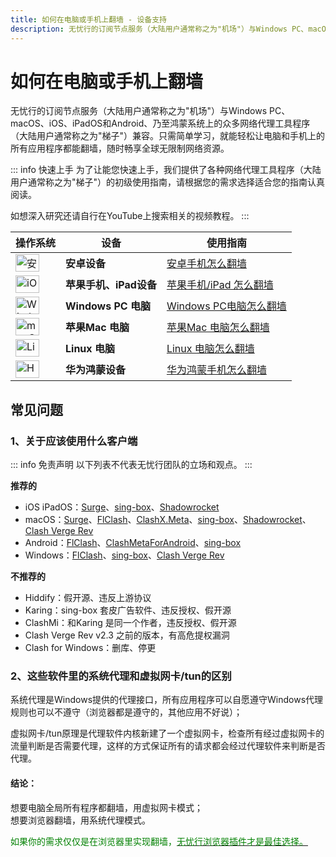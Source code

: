 ```yaml
---
title: 如何在电脑或手机上翻墙 - 设备支持
description: 无忧行的订阅节点服务（大陆用户通常称之为"机场"）与Windows PC、macOS、iOS、iPadOS和Android、乃至鸿蒙系统上的众多网络代理工具程序（大陆用户通常称之为"梯子"）兼容。只需简单学习，就能轻松让电脑和手机上的所有应用程序都能翻墙，随时畅享全球无限制网络资源。
---
```


# 如何在电脑或手机上翻墙

无忧行的订阅节点服务（大陆用户通常称之为"机场"）与Windows PC、macOS、iOS、iPadOS和Android、乃至鸿蒙系统上的众多网络代理工具程序（大陆用户通常称之为"梯子"）兼容。只需简单学习，就能轻松让电脑和手机上的所有应用程序都能翻墙，随时畅享全球无限制网络资源。

::: info 快速上手
为了让能您快速上手，我们提供了各种网络代理工具程序（大陆用户通常称之为"梯子"）的初级使用指南，请根据您的需求选择适合您的指南认真阅读。

如想深入研究还请自行在YouTube上搜索相关的视频教程。
:::

| 操作系统 | 设备 | 使用指南 |
| --- | --- | --- |
| <img src="/images/image_spaces_2FtaiByLw8cj0IZKJTlaiM_2Fuploads_2F7Hh3XGbbAH0jtCKDKIF6_2Fandroid_3.svg" width="38" height="28" alt="安卓图标"> | **安卓设备** | [安卓手机怎么翻墙](/devices/android) |
| <img src="/images/image_spaces_2FtaiByLw8cj0IZKJTlaiM_2Fuploads_2F7GBp8VQdHNWWH3aalDTP_2Fios_3.svg" width="38" height="28" alt="iOS图标"> | **苹果手机、iPad设备** | [苹果手机/iPad 怎么翻墙](/devices/ios) |
| <img src="/images/image_spaces_2FtaiByLw8cj0IZKJTlaiM_2Fuploads_2FbeA5N21M1iATQm5HiGND_2Fwin_1.svg" width="38" height="28" alt="Windows 图标"> | **Windows PC 电脑** | [Windows PC电脑怎么翻墙](/devices/windows) |
| <img src="/images/image_spaces_2FtaiByLw8cj0IZKJTlaiM_2Fuploads_2FrUGve1gm2gP1sXdvgjCw_2Fapple_1.svg" width="38" height="28" alt="macOS 图标"> | **苹果Mac 电脑** | [苹果Mac 电脑怎么翻墙](/devices/mac) |
| <img src="/images/image_spaces_2FtaiByLw8cj0IZKJTlaiM_2Fuploads_2FJJlooO6sJC8xrcR6vqGj_2Flinux_1.svg" width="38" height="28" alt="Linux 图标"> | **Linux 电脑** | [Linux 电脑怎么翻墙](/devices/linux) |
| <img src="/images/image_spaces_2FtaiByLw8cj0IZKJTlaiM_2Fuploads_2FhUBqYs4CpmMcueAi690m_2FHMOS_Logo_Icon_1.svg" width="38" height="28" alt="HarmonyOS 图标"> | **华为鸿蒙设备** | [华为鸿蒙手机怎么翻墙](/devices/harmony) |

## 常见问题

### 1、关于应该使用什么客户端

::: info 免责声明
以下列表不代表无忧行团队的立场和观点。
:::

**推荐的**

* iOS iPadOS：[Surge](/tool/surge)、[sing-box](/tool/sing-boxforapple)、[Shadowrocket](/tool/shadowrocket)
* macOS：[Surge](/tool/surge)、[FlClash](/tool/flclash)、[ClashX.Meta](https://github.com/MetaCubeX/ClashX.Meta/releases)、[sing-box](/tool/sing-boxforapple)、[Shadowrocket](/tool/shadowrocket)、[Clash Verge Rev](/tool/clashverge)
* Android：[FlClash](/tool/flclash)、[ClashMetaForAndroid](https://github.com/MetaCubeX/ClashMetaForAndroid/releases)、[sing-box](/tool/sing-boxforandroid)
* Windows：[FlClash](/tool/flclash)、[sing-box](/tool/guiforsing-box)、[Clash Verge Rev](/tool/clashverge)

**不推荐的**

* Hiddify：假开源、违反上游协议
* Karing：sing-box 套皮广告软件、违反授权、假开源
* ClashMi：和Karing 是同一个作者，违反授权、假开源
* Clash Verge Rev v2.3 之前的版本，有高危提权漏洞
* Clash for Windows：删库、停更

### 2、这些软件里的系统代理和虚拟网卡/tun的区别

系统代理是Windows提供的代理接口，所有应用程序可以自愿遵守Windows代理规则也可以不遵守（浏览器都是遵守的，其他应用不好说）；

虚拟网卡/tun原理是代理软件内核新建了一个虚拟网卡，检查所有经过虚拟网卡的流量判断是否需要代理，这样的方式保证所有的请求都会经过代理软件来判断是否代理。

#### 结论：

想要电脑全局所有程序都翻墙，用虚拟网卡模式；\
想要浏览器翻墙，用系统代理模式。

<span style="color:green;">如果你的需求仅仅是在浏览器里实现翻墙，</span>[<span style="color:green;">无忧行浏览器插件才是最佳选择。</span>](/guide/usage)



